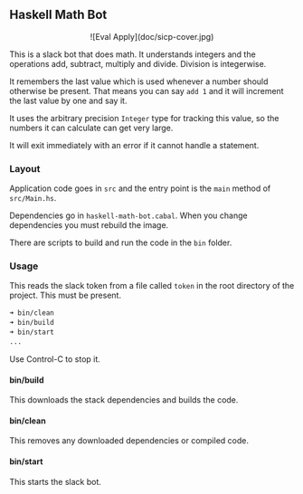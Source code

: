 Haskell Math Bot
----------------

<p align="center">
![Eval Apply](doc/sicp-cover.jpg)
</p>

This is a slack bot that does math. It understands integers and the operations
add, subtract, multiply and divide. Division is integerwise.

It remembers the last value which is used whenever a number should otherwise be
present. That means you can say `add 1` and it will increment the last value by
one and say it.

It uses the arbitrary precision `Integer` type for tracking this value, so the
numbers it can calculate can get very large.

It will exit immediately with an error if it cannot handle a statement.

### Layout

Application code goes in `src` and the entry point is the `main` method of `src/Main.hs`.

Dependencies go in `haskell-math-bot.cabal`. When you change dependencies you must rebuild the image.

There are scripts to build and run the code in the `bin` folder.

### Usage

This reads the slack token from a file called `token` in the root directory of the project. This must be present.

```bash
➜ bin/clean
➜ bin/build
➜ bin/start
...
```

Use Control-C to stop it.

#### bin/build

This downloads the stack dependencies and builds the code.

#### bin/clean

This removes any downloaded dependencies or compiled code.

#### bin/start

This starts the slack bot.
